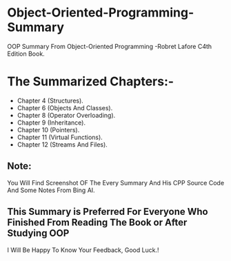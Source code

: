 # Object-Oriented-Programming-Summary
OOP Summary From Object-Oriented Programming -Robret Lafore C4th Edition Book.
# The Summarized Chapters:-
- Chapter 4 (Structures).
- Chapter 6 (Objects And Classes).
- Chapter 8 (Operator Overloading).
- Chapter 9 (Inheritance).
- Chapter 10 (Pointers).
- Chapter 11 (Virtual Functions).
- Chapter 12 (Streams And Files).
## Note:
You Will Find Screenshot OF The Every Summary And His CPP Source Code And Some Notes From Bing AI.
## This Summary is Preferred For Everyone Who Finished From Reading The Book or After Studying OOP
I Will Be Happy To Know Your Feedback, Good Luck.!
